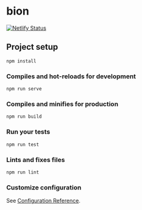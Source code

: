 # bion

[![Netlify Status](https://api.netlify.com/api/v1/badges/5a32e3ea-d32b-436a-84d6-e7788b26ffac/deploy-status)](https://app.netlify.com/sites/serene-jang-534ce1/deploys)

## Project setup
```
npm install
```

### Compiles and hot-reloads for development
```
npm run serve
```

### Compiles and minifies for production
```
npm run build
```

### Run your tests
```
npm run test
```

### Lints and fixes files
```
npm run lint
```

### Customize configuration
See [Configuration Reference](https://cli.vuejs.org/config/).
